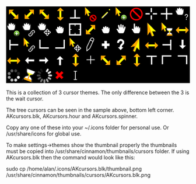 ![](sample.png)

This is a collection of 3 cursor themes.
The only difference between the 3 is the wait cursor.

The tree cursors can be seen in the sample above, bottom left corner. 
AKcursors.blk, AKcursors.hour and AKcursors.spinner.

Copy any one of these into your ~/.icons folder for personal use.
Or /usr/share/icons for global use.

To make settings->themes show the thumbnail properly the thumbnails must be copied into /usr/share/cinnamon/thumbnails/cursors folder.
If using AKcursors.blk then the command would look like this:

sudo cp /home/alan/.icons/AKcursors.blk/thumbnail.png /usr/share/cinnamon/thumbnails/cursors/AKcursors.blk.png

